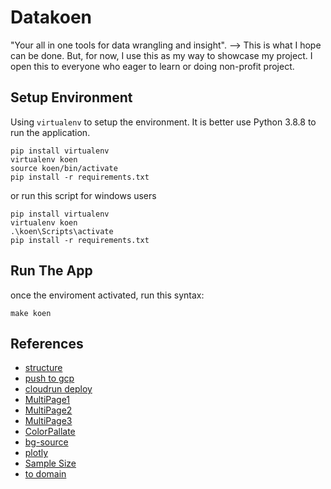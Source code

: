 # Datakoen
"Your all in one tools for data wrangling and insight". --> This is what I hope can be done. But, for now, I use this as my way to showcase my project.
I open this to everyone who eager to learn or doing non-profit project.

## Setup Environment

Using `virtualenv` to setup the environment. 
It is better use Python 3.8.8 to run the application.

```
pip install virtualenv
virtualenv koen
source koen/bin/activate
pip install -r requirements.txt
```

or run this script for windows users

```
pip install virtualenv
virtualenv koen
.\koen\Scripts\activate
pip install -r requirements.txt
```


## Run The App

once the enviroment activated, run this syntax:
```
make koen
```

## References

* [structure](https://levelup.gitconnected.com/8-simple-steps-to-build-your-first-streamlit-app-91fe7b3bef9e)
* [push to gcp](https://cloud.google.com/build/docs/build-push-docker-image)
* [cloudrun deploy](https://medium.com/@faizififita1/how-to-deploy-your-streamlit-web-app-to-google-cloud-run-ba776487c5fe)
* [MultiPage1](https://towardsdatascience.com/3-ways-to-create-a-multi-page-streamlit-app-1825b5b07c0f)
* [MultiPage2](https://www.geeksforgeeks.org/creating-multipage-applications-using-streamlit/)
* [MultiPage3](https://docs.streamlit.io/library/get-started/multipage-apps/create-a-multipage-app)
* [ColorPallate](https://colorhunt.co/palette/4e4e6a1f6cb070a3c4e7e8f5)
* [bg-source](https://www.freepik.com/free-vector/white-abstract-wallpaper_12151163.htm#query=simple%20background&position=45&from_view=keyword&track=ais)
* [plotly](https://towardsdatascience.com/visualizing-polars-dataframes-using-plotly-express-8da4357d2ee0)
* [Sample Size](https://www.ncbi.nlm.nih.gov/pmc/articles/PMC7745163/)
* [to domain](https://www.youtube.com/watch?v=mYGrWO1xCFs&ab_channel=tokuyuu)